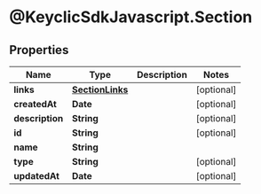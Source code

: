 # @KeyclicSdkJavascript.Section

## Properties
Name | Type | Description | Notes
------------ | ------------- | ------------- | -------------
**links** | [**SectionLinks**](SectionLinks.md) |  | [optional] 
**createdAt** | **Date** |  | [optional] 
**description** | **String** |  | [optional] 
**id** | **String** |  | [optional] 
**name** | **String** |  | 
**type** | **String** |  | [optional] 
**updatedAt** | **Date** |  | [optional] 



